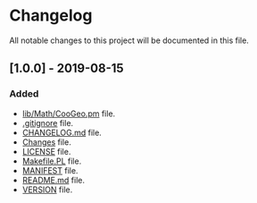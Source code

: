 # Changelog

All notable changes to this project will be documented in this file.

## [1.0.0] - 2019-08-15

### Added

- [lib/Math/CooGeo.pm](lib/Math/CooGeo.pm) file.
- [.gitignore](.gitignore) file.
- [CHANGELOG.md](CHANGELOG.md) file.
- [Changes](Changes) file.
- [LICENSE](LICENSE) file.
- [Makefile.PL](Makefile.PL) file.
- [MANIFEST](MANIFEST) file.
- [README.md](README.md) file.
- [VERSION](VERSION) file.
